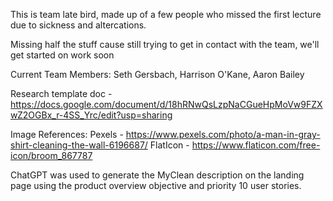 
This is team late bird, made up of a few people who missed the first lecture due to sickness and altercations.

Missing half the stuff cause still trying to get in contact with the team, we'll get started on work soon 

Current Team Members:
Seth Gersbach,
Harrison O'Kane,
Aaron Bailey 

Research template doc - https://docs.google.com/document/d/18hRNwQsLzpNaCGueHpMoVw9FZXwZ2OGBx_r-4SS_Yrc/edit?usp=sharing


Image References:
Pexels - https://www.pexels.com/photo/a-man-in-gray-shirt-cleaning-the-wall-6196687/
FlatIcon - https://www.flaticon.com/free-icon/broom_867787

ChatGPT was used to generate the MyClean description on the landing page using the product overview objective and
priority 10 user stories.
